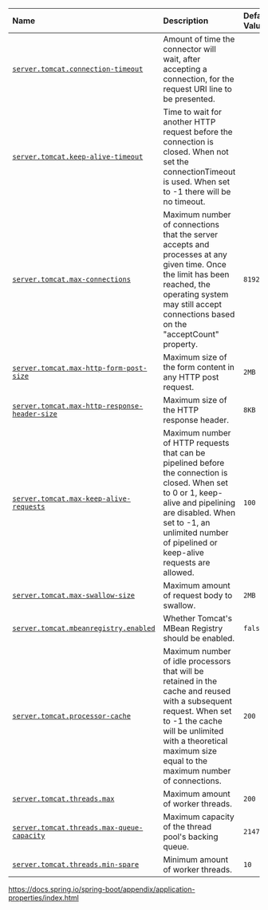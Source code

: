 | Name                                                                                                                                                                                                     | Description                                                                                                                                                                                                                             | Default Value |
|:---------------------------------------------------------------------------------------------------------------------------------------------------------------------------------------------------------|:----------------------------------------------------------------------------------------------------------------------------------------------------------------------------------------------------------------------------------------|:--------------|
| [`server.tomcat.connection-timeout`](https://docs.spring.io/spring-boot/appendix/application-properties/index.html#application-properties.server.server.tomcat.connection-timeout)                       | Amount of time the connector will wait, after accepting a connection, for the request URI line to be presented.                                                                                                                         |               |
| [`server.tomcat.keep-alive-timeout`](https://docs.spring.io/spring-boot/appendix/application-properties/index.html#application-properties.server.server.tomcat.keep-alive-timeout)                       | Time to wait for another HTTP request before the connection is closed. When not set the connectionTimeout is used. When set to -1 there will be no timeout.                                                                             |               |
| [`server.tomcat.max-connections`](https://docs.spring.io/spring-boot/appendix/application-properties/index.html#application-properties.server.server.tomcat.max-connections)                             | Maximum number of connections that the server accepts and processes at any given time. Once the limit has been reached, the operating system may still accept connections based on the "acceptCount" property.                          | `8192`        |
| [`server.tomcat.max-http-form-post-size`](https://docs.spring.io/spring-boot/appendix/application-properties/index.html#application-properties.server.server.tomcat.max-http-form-post-size)             | Maximum size of the form content in any HTTP post request.                                                                                                                                                                              | `2MB`         |
| [`server.tomcat.max-http-response-header-size`](https://docs.spring.io/spring-boot/appendix/application-properties/index.html#application-properties.server.server.tomcat.max-http-response-header-size) | Maximum size of the HTTP response header.                                                                                                                                                                                               | `8KB`         |
| [`server.tomcat.max-keep-alive-requests`](https://docs.spring.io/spring-boot/appendix/application-properties/index.html#application-properties.server.server.tomcat.max-keep-alive-requests)             | Maximum number of HTTP requests that can be pipelined before the connection is closed. When set to 0 or 1, keep-alive and pipelining are disabled. When set to -1, an unlimited number of pipelined or keep-alive requests are allowed. | `100`         |
| [`server.tomcat.max-swallow-size`](https://docs.spring.io/spring-boot/appendix/application-properties/index.html#application-properties.server.server.tomcat.max-swallow-size)                           | Maximum amount of request body to swallow.                                                                                                                                                                                              | `2MB`         |
| [`server.tomcat.mbeanregistry.enabled`](https://docs.spring.io/spring-boot/appendix/application-properties/index.html#application-properties.server.server.tomcat.mbeanregistry.enabled)                 | Whether Tomcat's MBean Registry should be enabled.                                                                                                                                                                                      | `false`       |
| [`server.tomcat.processor-cache`](https://docs.spring.io/spring-boot/appendix/application-properties/index.html#application-properties.server.server.tomcat.processor-cache)                             | Maximum number of idle processors that will be retained in the cache and reused with a subsequent request. When set to -1 the cache will be unlimited with a theoretical maximum size equal to the maximum number of connections.       | `200`         |
| [`server.tomcat.threads.max`](https://docs.spring.io/spring-boot/appendix/application-properties/index.html#application-properties.server.server.tomcat.threads.max)                                     | Maximum amount of worker threads.                                                                                                                                                                                                       | `200`         |
| [`server.tomcat.threads.max-queue-capacity`](https://docs.spring.io/spring-boot/appendix/application-properties/index.html#application-properties.server.server.tomcat.threads.max-queue-capacity)       | Maximum capacity of the thread pool's backing queue.                                                                                                                                                                                    | `2147483647`  |
| [`server.tomcat.threads.min-spare`](https://docs.spring.io/spring-boot/appendix/application-properties/index.html#application-properties.server.server.tomcat.threads.min-spare)                         | Minimum amount of worker threads.                                                                                                                                                                                                       | `10`          |

https://docs.spring.io/spring-boot/appendix/application-properties/index.html
